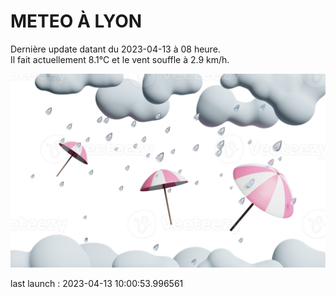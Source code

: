 # METEO À LYON

Dernière update datant du 2023-04-13 à 08 heure.  
Il fait actuellement 8.1°C et le vent souffle à 2.9 km/h.      

![](./.github/rain.png)

last launch : 2023-04-13 10:00:53.996561
